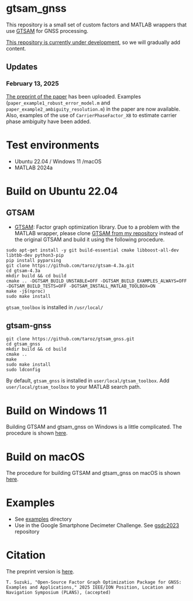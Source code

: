 # gtsam_gnss
This repository is a small set of custom factors and MATLAB wrappers that use [GTSAM](https://github.com/borglab/gtsam) for GNSS processing. 

<u>This repository is currently under development</u>, so we will gradually add content.

## Updates
### February 13, 2025
[The preprint of the paper](https://arxiv.org/abs/2502.08158) has been uploaded. Examples (`paper_example1_robust_error_model.m` and `paper_example2_ambiguity_resolution.m`) in the paper are now available. Also, examples of the use of `CarrierPhaseFactor_XB` to estimate carrier phase ambiguity have been added.

# Test environments
- Ubuntu 22.04 / Windows 11 /macOS
- MATLAB 2024a

# Build on Ubuntu 22.04
## GTSAM
- [GTSAM](https://github.com/borglab/gtsam):
Factor graph optimization library. Due to a problem with the MATLAB wrapper, please clone [GTSAM from my repository](https://github.com/taroz/gtsam-4.3a) instead of the original GTSAM and build it using the following procedure.
```shell
sudo apt-get install -y git build-essential cmake libboost-all-dev libtbb-dev python3-pip
pip install pyparsing
git clone https://github.com/taroz/gtsam-4.3a.git
cd gtsam-4.3a
mkdir build && cd build
cmake .. -DGTSAM_BUILD_UNSTABLE=OFF -DGTSAM_BUILD_EXAMPLES_ALWAYS=OFF -DGTSAM_BUILD_TESTS=OFF -DGTSAM_INSTALL_MATLAB_TOOLBOX=ON
make -j$(nproc)
sudo make install
```
`gtsam_toolbox` is installed in `/usr/local/`

## gtsam-gnss
```shell
git clone https://github.com/taroz/gtsam_gnss.git
cd gtsam_gnss
mkdir build && cd build
cmake ..
make
sudo make install
sudo ldconfig
```
By default, `gtsam_gnss` is installed in `user/local/gtsam_toolbox`.
Add `user/local/gtsam_toolbox` to your MATLAB search path.

# Build on Windows 11
Building GTSAM and gtsam_gnss on Windows is a little complicated. The procedure is shown [here](./BUILD_WINDOWS.md).

# Build on macOS
The procedure for building GTSAM and gtsam_gnss on macOS is shown [here](./BUILD_macOS.md).

# Examples
- See [examples](./examples) directory
- Use in the Google Smartphone Decimeter Challenge. See [gsdc2023](https://github.com/taroz/gsdc2023) repository

# Citation
The preprint version is [here](https://arxiv.org/abs/2502.08158).
```
T. Suzuki, "Open-Source Factor Graph Optimization Package for GNSS: Examples and Applications," 2025 IEEE/ION Position, Location and Navigation Symposium (PLANS), (accepted)
```